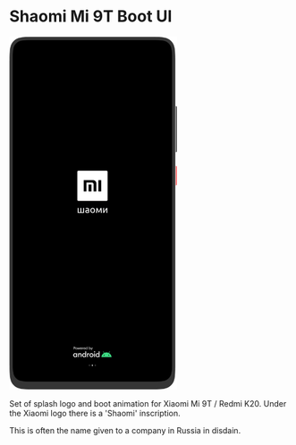# Shaomi Mi 9T Boot UI

<img width="300px" src="./preview.png">

Set of splash logo and boot animation for Xiaomi Mi 9T / Redmi K20. Under the Xiaomi logo there is a 'Shaomi' inscription.

This is often the name given to a company in Russia in disdain.
